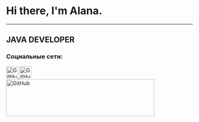 # Hi there, I'm Alana.

---

## JAVA DEVELOPER

### Социальные сети:

<div align="left">
  <a href="https://t.me/allnnel" target="_blank" rel="noreferrer">
        <img src="https://w7.pngwing.com/pngs/309/9/png-transparent-telegram-computer-icons-messaging-apps-others-miscellaneous-angle-triangle.png" width="32" height="32" alt="GitHub" />
    </a>
        <a href="https://www.github.com/allnnel" target="_blank" rel="noreferrer">
        <img src="https://raw.githubusercontent.com/danielcranney/readme-generator/main/public/icons/socials/github.svg" width="32" height="32" alt="GitHub" />
    </a>
</div>

<div align="left">
      <img src="https://media1.giphy.com/media/v1.Y2lkPTc5MGI3NjExYmk5aGYxNmZndDhiYml1bXh3aDBnNWJ6OG1kcGpqNHcyNnZubHRjayZlcD12MV9pbnRlcm5hbF9naWZfYnlfaWQmY3Q9Zw/26ufedtLS3Gnw3LC8/giphy.gif" width="400" height="100" alt="GitHub" />
</div>
